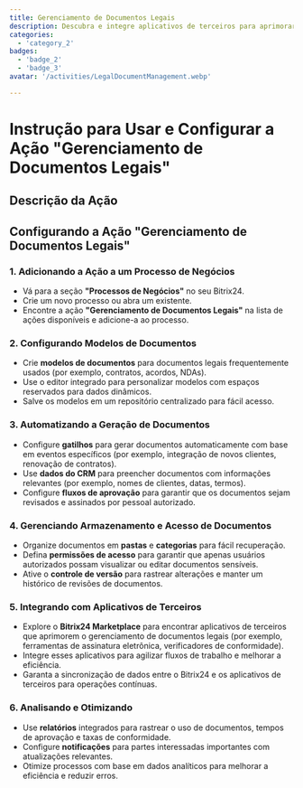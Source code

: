 ```yaml
---
title: Gerenciamento de Documentos Legais
description: Descubra e integre aplicativos de terceiros para aprimorar seu negócio.
categories: 
  - 'category_2'
badges: 
  - 'badge_2'
  - 'badge_3'
avatar: '/activities/LegalDocumentManagement.webp'

---
```

# Instrução para Usar e Configurar a Ação "Gerenciamento de Documentos Legais"

## Descrição da Ação

## **Configurando a Ação "Gerenciamento de Documentos Legais"**

### 1. Adicionando a Ação a um Processo de Negócios
- Vá para a seção **"Processos de Negócios"** no seu Bitrix24.
- Crie um novo processo ou abra um existente.
- Encontre a ação **"Gerenciamento de Documentos Legais"** na lista de ações disponíveis e adicione-a ao processo.

### 2. Configurando Modelos de Documentos
- Crie **modelos de documentos** para documentos legais frequentemente usados (por exemplo, contratos, acordos, NDAs).
- Use o editor integrado para personalizar modelos com espaços reservados para dados dinâmicos.
- Salve os modelos em um repositório centralizado para fácil acesso.

### 3. Automatizando a Geração de Documentos
- Configure **gatilhos** para gerar documentos automaticamente com base em eventos específicos (por exemplo, integração de novos clientes, renovação de contratos).
- Use **dados do CRM** para preencher documentos com informações relevantes (por exemplo, nomes de clientes, datas, termos).
- Configure **fluxos de aprovação** para garantir que os documentos sejam revisados e assinados por pessoal autorizado.

### 4. Gerenciando Armazenamento e Acesso de Documentos
- Organize documentos em **pastas** e **categorias** para fácil recuperação.
- Defina **permissões de acesso** para garantir que apenas usuários autorizados possam visualizar ou editar documentos sensíveis.
- Ative o **controle de versão** para rastrear alterações e manter um histórico de revisões de documentos.

### 5. Integrando com Aplicativos de Terceiros
- Explore o **Bitrix24 Marketplace** para encontrar aplicativos de terceiros que aprimorem o gerenciamento de documentos legais (por exemplo, ferramentas de assinatura eletrônica, verificadores de conformidade).
- Integre esses aplicativos para agilizar fluxos de trabalho e melhorar a eficiência.
- Garanta a sincronização de dados entre o Bitrix24 e os aplicativos de terceiros para operações contínuas.

### 6. Analisando e Otimizando
- Use **relatórios** integrados para rastrear o uso de documentos, tempos de aprovação e taxas de conformidade.
- Configure **notificações** para partes interessadas importantes com atualizações relevantes.
- Otimize processos com base em dados analíticos para melhorar a eficiência e reduzir erros.